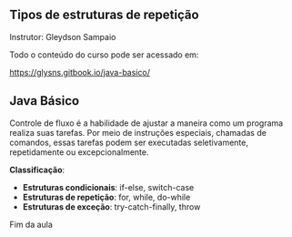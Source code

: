 ## Tipos de estruturas de repetição 

Instrutor: Gleydson Sampaio

Todo o conteúdo do curso pode ser acessado em:

https://glysns.gitbook.io/java-basico/

## Java Básico 

Controle de fluxo é a habilidade de ajustar a maneira como um programa realiza suas tarefas. Por meio de instruções especiais, chamadas de comandos, essas tarefas podem ser executadas seletivamente, repetidamente ou excepcionalmente.

**Classificação**:

* **Estruturas condicionais**: if-else, switch-case
* **Estruturas de repetição**: for, while, do-while
* **Estruturas de exceção**: try-catch-finally, throw

Fim da aula
